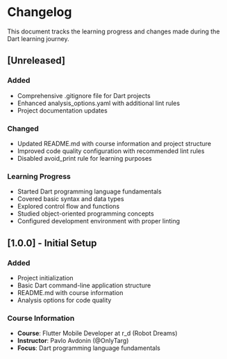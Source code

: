 # Changelog

This document tracks the learning progress and changes made during the Dart learning journey.

## [Unreleased]

### Added
- Comprehensive .gitignore file for Dart projects
- Enhanced analysis_options.yaml with additional lint rules
- Project documentation updates

### Changed
- Updated README.md with course information and project structure
- Improved code quality configuration with recommended lint rules
- Disabled avoid_print rule for learning purposes

### Learning Progress
- Started Dart programming language fundamentals
- Covered basic syntax and data types
- Explored control flow and functions
- Studied object-oriented programming concepts
- Configured development environment with proper linting

## [1.0.0] - Initial Setup

### Added
- Project initialization
- Basic Dart command-line application structure
- README.md with course information
- Analysis options for code quality

### Course Information
- **Course**: Flutter Mobile Developer at r_d (Robot Dreams)
- **Instructor**: Pavlo Avdonin (@OnlyTarg)
- **Focus**: Dart programming language fundamentals
